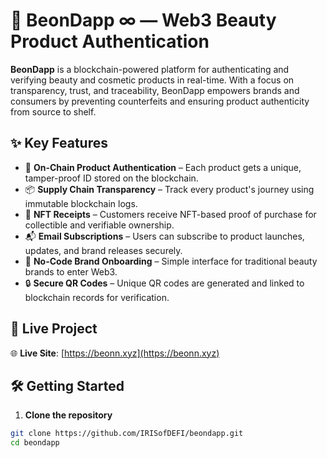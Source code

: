 # 🌸 BeonDapp ∞ — Web3 Beauty Product Authentication

**BeonDapp** is a blockchain-powered platform for authenticating and verifying beauty and cosmetic products in real-time. With a focus on transparency, trust, and traceability, BeonDapp empowers brands and consumers by preventing counterfeits and ensuring product authenticity from source to shelf.

## ✨ Key Features

- 🔗 **On-Chain Product Authentication** – Each product gets a unique, tamper-proof ID stored on the blockchain.
- 📦 **Supply Chain Transparency** – Track every product's journey using immutable blockchain logs.
- 🧾 **NFT Receipts** – Customers receive NFT-based proof of purchase for collectible and verifiable ownership.
- 📬 **Email Subscriptions** – Users can subscribe to product launches, updates, and brand releases securely.
- 📲 **No-Code Brand Onboarding** – Simple interface for traditional beauty brands to enter Web3.
- 🔒 **Secure QR Codes** – Unique QR codes are generated and linked to blockchain records for verification.

## 🚀 Live Project

🌐 **Live Site**: [https://beonn.xyz](https://beonn.xyz)


## 🛠️ Getting Started

1. **Clone the repository**

```bash
git clone https://github.com/IRISofDEFI/beondapp.git
cd beondapp
